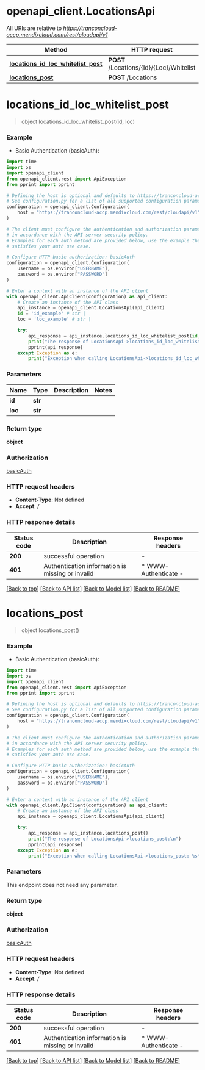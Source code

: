 # openapi_client.LocationsApi

All URIs are relative to *https://tranconcloud-accp.mendixcloud.com/rest/cloudapi/v1*

Method | HTTP request | Description
------------- | ------------- | -------------
[**locations_id_loc_whitelist_post**](LocationsApi.md#locations_id_loc_whitelist_post) | **POST** /Locations/{Id}/{Loc}/Whitelist | 
[**locations_post**](LocationsApi.md#locations_post) | **POST** /Locations | 


# **locations_id_loc_whitelist_post**
> object locations_id_loc_whitelist_post(id, loc)



### Example

* Basic Authentication (basicAuth):
```python
import time
import os
import openapi_client
from openapi_client.rest import ApiException
from pprint import pprint

# Defining the host is optional and defaults to https://tranconcloud-accp.mendixcloud.com/rest/cloudapi/v1
# See configuration.py for a list of all supported configuration parameters.
configuration = openapi_client.Configuration(
    host = "https://tranconcloud-accp.mendixcloud.com/rest/cloudapi/v1"
)

# The client must configure the authentication and authorization parameters
# in accordance with the API server security policy.
# Examples for each auth method are provided below, use the example that
# satisfies your auth use case.

# Configure HTTP basic authorization: basicAuth
configuration = openapi_client.Configuration(
    username = os.environ["USERNAME"],
    password = os.environ["PASSWORD"]
)

# Enter a context with an instance of the API client
with openapi_client.ApiClient(configuration) as api_client:
    # Create an instance of the API class
    api_instance = openapi_client.LocationsApi(api_client)
    id = 'id_example' # str | 
    loc = 'loc_example' # str | 

    try:
        api_response = api_instance.locations_id_loc_whitelist_post(id, loc)
        print("The response of LocationsApi->locations_id_loc_whitelist_post:\n")
        pprint(api_response)
    except Exception as e:
        print("Exception when calling LocationsApi->locations_id_loc_whitelist_post: %s\n" % e)
```



### Parameters

Name | Type | Description  | Notes
------------- | ------------- | ------------- | -------------
 **id** | **str**|  | 
 **loc** | **str**|  | 

### Return type

**object**

### Authorization

[basicAuth](../README.md#basicAuth)

### HTTP request headers

 - **Content-Type**: Not defined
 - **Accept**: */*

### HTTP response details
| Status code | Description | Response headers |
|-------------|-------------|------------------|
**200** | successful operation |  -  |
**401** | Authentication information is missing or invalid |  * WWW-Authenticate -  <br>  |

[[Back to top]](#) [[Back to API list]](../README.md#documentation-for-api-endpoints) [[Back to Model list]](../README.md#documentation-for-models) [[Back to README]](../README.md)

# **locations_post**
> object locations_post()



### Example

* Basic Authentication (basicAuth):
```python
import time
import os
import openapi_client
from openapi_client.rest import ApiException
from pprint import pprint

# Defining the host is optional and defaults to https://tranconcloud-accp.mendixcloud.com/rest/cloudapi/v1
# See configuration.py for a list of all supported configuration parameters.
configuration = openapi_client.Configuration(
    host = "https://tranconcloud-accp.mendixcloud.com/rest/cloudapi/v1"
)

# The client must configure the authentication and authorization parameters
# in accordance with the API server security policy.
# Examples for each auth method are provided below, use the example that
# satisfies your auth use case.

# Configure HTTP basic authorization: basicAuth
configuration = openapi_client.Configuration(
    username = os.environ["USERNAME"],
    password = os.environ["PASSWORD"]
)

# Enter a context with an instance of the API client
with openapi_client.ApiClient(configuration) as api_client:
    # Create an instance of the API class
    api_instance = openapi_client.LocationsApi(api_client)

    try:
        api_response = api_instance.locations_post()
        print("The response of LocationsApi->locations_post:\n")
        pprint(api_response)
    except Exception as e:
        print("Exception when calling LocationsApi->locations_post: %s\n" % e)
```



### Parameters
This endpoint does not need any parameter.

### Return type

**object**

### Authorization

[basicAuth](../README.md#basicAuth)

### HTTP request headers

 - **Content-Type**: Not defined
 - **Accept**: */*

### HTTP response details
| Status code | Description | Response headers |
|-------------|-------------|------------------|
**200** | successful operation |  -  |
**401** | Authentication information is missing or invalid |  * WWW-Authenticate -  <br>  |

[[Back to top]](#) [[Back to API list]](../README.md#documentation-for-api-endpoints) [[Back to Model list]](../README.md#documentation-for-models) [[Back to README]](../README.md)

